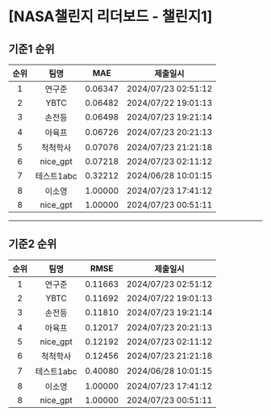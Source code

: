 # [NASA챌린지 리더보드 - 챌린지1]
## 기준1 순위
| 순위 | 팀명 | MAE | 제출일시 |
|:----:|:----:|:-----:|:----:|
| 1 | 연구준 | 0.06347 | 2024/07/23 02:51:12 |
| 2 | YBTC | 0.06482 | 2024/07/22 19:01:13 |
| 3 | 손전등 | 0.06498 | 2024/07/23 19:21:14 |
| 4 | 아육프 | 0.06726 | 2024/07/23 20:21:13 |
| 5 | 척척학사 | 0.07076 | 2024/07/23 21:21:18 |
| 6 | nice_gpt | 0.07218 | 2024/07/23 02:11:12 |
| 7 | 테스트1abc | 0.32212 | 2024/06/28 10:01:15 |
| 8 | 이소영 | 1.00000 | 2024/07/23 17:41:12 |
| 8 | nice_gpt | 1.00000 | 2024/07/23 00:51:11 |
___
## 기준2 순위
| 순위 | 팀명 | RMSE | 제출일시 |
|:----:|:----:|:-----:|:----:|
| 1 | 연구준 | 0.11663 | 2024/07/23 02:51:12 |
| 2 | YBTC | 0.11692 | 2024/07/22 19:01:13 |
| 3 | 손전등 | 0.11810 | 2024/07/23 19:21:14 |
| 4 | 아육프 | 0.12017 | 2024/07/23 20:21:13 |
| 5 | nice_gpt | 0.12192 | 2024/07/23 02:11:12 |
| 6 | 척척학사 | 0.12456 | 2024/07/23 21:21:18 |
| 7 | 테스트1abc | 0.40080 | 2024/06/28 10:01:15 |
| 8 | 이소영 | 1.00000 | 2024/07/23 17:41:12 |
| 8 | nice_gpt | 1.00000 | 2024/07/23 00:51:11 |
